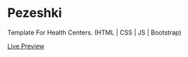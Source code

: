 # Pezeshki
Template For Health Centers. (HTML | CSS | JS | Bootstrap)

 <a href="http://rezasanjari.ir/pezeshki/" target="_blank">Live Preview</a> 
